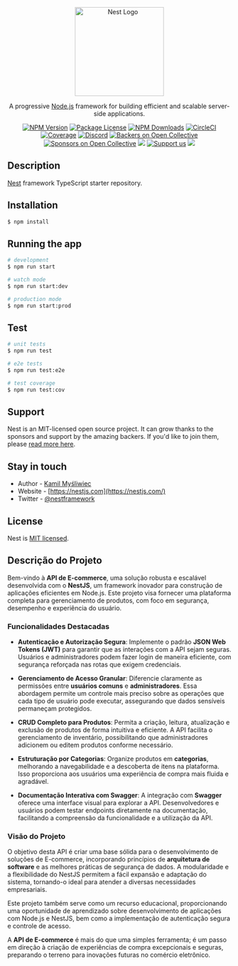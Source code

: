 <p align="center">
  <a href="http://nestjs.com/" target="blank"><img src="https://nestjs.com/img/logo-small.svg" width="200" alt="Nest Logo" /></a>
</p>

[circleci-image]: https://img.shields.io/circleci/build/github/nestjs/nest/master?token=abc123def456
[circleci-url]: https://circleci.com/gh/nestjs/nest

  <p align="center">A progressive <a href="http://nodejs.org" target="_blank">Node.js</a> framework for building efficient and scalable server-side applications.</p>
    <p align="center">
<a href="https://www.npmjs.com/~nestjscore" target="_blank"><img src="https://img.shields.io/npm/v/@nestjs/core.svg" alt="NPM Version" /></a>
<a href="https://www.npmjs.com/~nestjscore" target="_blank"><img src="https://img.shields.io/npm/l/@nestjs/core.svg" alt="Package License" /></a>
<a href="https://www.npmjs.com/~nestjscore" target="_blank"><img src="https://img.shields.io/npm/dm/@nestjs/common.svg" alt="NPM Downloads" /></a>
<a href="https://circleci.com/gh/nestjs/nest" target="_blank"><img src="https://img.shields.io/circleci/build/github/nestjs/nest/master" alt="CircleCI" /></a>
<a href="https://coveralls.io/github/nestjs/nest?branch=master" target="_blank"><img src="https://coveralls.io/repos/github/nestjs/nest/badge.svg?branch=master#9" alt="Coverage" /></a>
<a href="https://discord.gg/G7Qnnhy" target="_blank"><img src="https://img.shields.io/badge/discord-online-brightgreen.svg" alt="Discord"/></a>
<a href="https://opencollective.com/nest#backer" target="_blank"><img src="https://opencollective.com/nest/backers/badge.svg" alt="Backers on Open Collective" /></a>
<a href="https://opencollective.com/nest#sponsor" target="_blank"><img src="https://opencollective.com/nest/sponsors/badge.svg" alt="Sponsors on Open Collective" /></a>
  <a href="https://paypal.me/kamilmysliwiec" target="_blank"><img src="https://img.shields.io/badge/Donate-PayPal-ff3f59.svg"/></a>
    <a href="https://opencollective.com/nest#sponsor"  target="_blank"><img src="https://img.shields.io/badge/Support%20us-Open%20Collective-41B883.svg" alt="Support us"></a>
  <a href="https://twitter.com/nestframework" target="_blank"><img src="https://img.shields.io/twitter/follow/nestframework.svg?style=social&label=Follow"></a>
</p>
  <!--[![Backers on Open Collective](https://opencollective.com/nest/backers/badge.svg)](https://opencollective.com/nest#backer)
  [![Sponsors on Open Collective](https://opencollective.com/nest/sponsors/badge.svg)](https://opencollective.com/nest#sponsor)-->

## Description

[Nest](https://github.com/nestjs/nest) framework TypeScript starter repository.

## Installation

```bash
$ npm install
```

## Running the app

```bash
# development
$ npm run start

# watch mode
$ npm run start:dev

# production mode
$ npm run start:prod
```

## Test

```bash
# unit tests
$ npm run test

# e2e tests
$ npm run test:e2e

# test coverage
$ npm run test:cov
```

## Support

Nest is an MIT-licensed open source project. It can grow thanks to the sponsors and support by the amazing backers. If you'd like to join them, please [read more here](https://docs.nestjs.com/support).

## Stay in touch

- Author - [Kamil Myśliwiec](https://kamilmysliwiec.com)
- Website - [https://nestjs.com](https://nestjs.com/)
- Twitter - [@nestframework](https://twitter.com/nestframework)

## License

Nest is [MIT licensed](LICENSE).

## Descrição do Projeto

Bem-vindo à **API de E-commerce**, uma solução robusta e escalável desenvolvida com o **NestJS**, um framework inovador para construção de aplicações eficientes em Node.js. Este projeto visa fornecer uma plataforma completa para gerenciamento de produtos, com foco em segurança, desempenho e experiência do usuário.

### Funcionalidades Destacadas

- **Autenticação e Autorização Segura**: Implemente o padrão **JSON Web Tokens (JWT)** para garantir que as interações com a API sejam seguras. Usuários e administradores podem fazer login de maneira eficiente, com segurança reforçada nas rotas que exigem credenciais.

- **Gerenciamento de Acesso Granular**: Diferencie claramente as permissões entre **usuários comuns** e **administradores**. Essa abordagem permite um controle mais preciso sobre as operações que cada tipo de usuário pode executar, assegurando que dados sensíveis permaneçam protegidos.

- **CRUD Completo para Produtos**: Permita a criação, leitura, atualização e exclusão de produtos de forma intuitiva e eficiente. A API facilita o gerenciamento de inventário, possibilitando que administradores adicionem ou editem produtos conforme necessário.

- **Estruturação por Categorias**: Organize produtos em **categorias**, melhorando a navegabilidade e a descoberta de itens na plataforma. Isso proporciona aos usuários uma experiência de compra mais fluida e agradável.

- **Documentação Interativa com Swagger**: A integração com **Swagger** oferece uma interface visual para explorar a API. Desenvolvedores e usuários podem testar endpoints diretamente na documentação, facilitando a compreensão da funcionalidade e a utilização da API.

### Visão do Projeto

O objetivo desta API é criar uma base sólida para o desenvolvimento de soluções de E-commerce, incorporando princípios de **arquitetura de software** e as melhores práticas de segurança de dados. A modularidade e a flexibilidade do NestJS permitem a fácil expansão e adaptação do sistema, tornando-o ideal para atender a diversas necessidades empresariais.

Este projeto também serve como um recurso educacional, proporcionando uma oportunidade de aprendizado sobre desenvolvimento de aplicações com Node.js e NestJS, bem como a implementação de autenticação segura e controle de acesso.

A **API de E-commerce** é mais do que uma simples ferramenta; é um passo em direção à criação de experiências de compra excepcionais e seguras, preparando o terreno para inovações futuras no comércio eletrônico.

